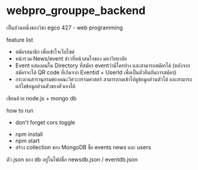 # webpro_grouppe_backend

เป็นส่วนหนึ่งของวิชา egco 427 - web programming

feature list
- สมัครสมาชิก เพื่อเข้าใจเว็บไซต์
- หน้ารวม News/event ข่าวที่หน้าสนใจของ มหาวิทยาลัย
- Event แสดงคนใน Directory ที่สมัคร eventว่ามีใครบ้าง และสามารถสมัครได้ (หลังจากสมัครจะได้ QR code ที่เกิดจาก Eventid + UserId เพื่อเป็นตัวยืนยันการสมัคร) 
- กระดานสารานุกรมของคณะวิศวะกรรมศาสตร์ สามารถกดเข้าไปดูข้อมูลส่วนตัวได้ และสามารถแก้ไขข้อมูลส่วนตัวของตัวเองได้


เขียนด้วย node.js + mongo db

how to run

* don't forget cors toggle

- npm install
- npm start
- สร้าง collection ของ MongoDB ชื่อ events news และ users


ตัว json ของ db อยู่ในไฟล์ชื่อ newsdb.json / eventdb.json


